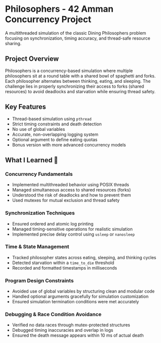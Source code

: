 # Philosophers - 42 Amman Concurrency Project

A multithreaded simulation of the classic Dining Philosophers problem focusing on synchronization, timing accuracy, and thread-safe resource sharing.

## Project Overview
Philosophers is a concurrency-based simulation where multiple philosophers sit at a round table with a shared bowl of spaghetti and forks. Each philosopher alternates between thinking, eating, and sleeping. The challenge lies in properly synchronizing their access to forks (shared resources) to avoid deadlocks and starvation while ensuring thread safety.

## Key Features
- Thread-based simulation using `pthread`
- Strict timing constraints and death detection
- No use of global variables
- Accurate, non-overlapping logging system
- Optional argument to define eating quotas
- Bonus version with more advanced concurrency models

## What I Learned 🧠

### Concurrency Fundamentals
- Implemented multithreaded behavior using POSIX threads
- Managed simultaneous access to shared resources (forks)
- Understood the risk of deadlocks and how to prevent them
- Used mutexes for mutual exclusion and thread safety

### Synchronization Techniques
- Ensured ordered and atomic log printing
- Managed timing-sensitive operations for realistic simulation
- Implemented precise delay control using `usleep` or `nanosleep`

### Time & State Management
- Tracked philosopher states across eating, sleeping, and thinking cycles
- Detected starvation within a `time_to_die` threshold
- Recorded and formatted timestamps in milliseconds

### Program Design Constraints
- Avoided use of global variables by structuring clean and modular code
- Handled optional arguments gracefully for simulation customization
- Ensured simulation termination conditions were met accurately

### Debugging & Race Condition Avoidance
- Verified no data races through mutex-protected structures
- Debugged timing inaccuracies and overlap in logs
- Ensured the death message appears within 10 ms of actual death
